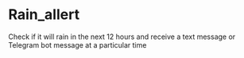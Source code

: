 # Rain_allert
<h> Check if it will rain in the next 12 hours and receive a text message or Telegram bot message at a particular time </h>

<p href = "https://github.com/Sangeeth722/Rain_allert/blob/main/README.md"
  Requirements</p>

